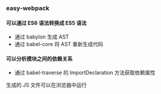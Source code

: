 ### easy-webpack

#### 可以通过 ES6 语法转换成 ES5 语法
* 通过 babylon 生成 AST
* 通过 babel-core 将 AST 重新生成代码

#### 可以分析模块之间的依赖关系
* 通过 babel-traverse 的 ImportDeclaration 方法获取依赖属性

生成的 JS 文件可以在浏览器中运行